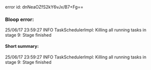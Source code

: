 error id: dnNeaOZfS2kY6vJx/B7+Fg==
### Bloop error:

25/06/17 23:59:27 INFO TaskSchedulerImpl: Killing all running tasks in stage 9: Stage finished
#### Short summary: 

25/06/17 23:59:27 INFO TaskSchedulerImpl: Killing all running tasks in stage 9: Stage finished